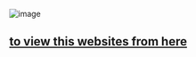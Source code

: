 ![image](https://github.com/user-attachments/assets/dba4ce13-b778-4b91-b386-ed44ce606f47)

##  [to view this websites from here](https://www.manjmy.com/3017/)


